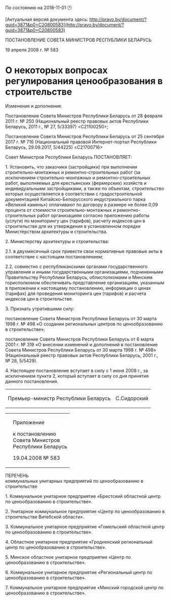 По состоянию на 2018-11-01 &#x1F550;

[Актуальная версия документа здесь: http://pravo.by/document/?guid=3871&p0=C20800583](http://pravo.by/document/?guid=3871&p0=C20800583)

<p>ПОСТАНОВЛЕНИЕ СОВЕТА МИНИСТРОВ РЕСПУБЛИКИ БЕЛАРУСЬ</p>
<p>19 апреля 2008 г. № 583</p>
<h1>О некоторых вопросах регулирования ценообразования в строительстве</h1>
<p>Изменения и дополнения:</p>
<p>Постановление Совета Министров Республики Беларусь от 28 февраля 2011 г. № 250 (Национальный реестр правовых актов Республики Беларусь, 2011 г., № 27, 5/33397) &lt;C21100250&gt;;</p>
<p>Постановление Совета Министров Республики Беларусь от 25 сентября 2017 г. № 716 (Национальный правовой Интернет-портал Республики Беларусь, 29.09.2017, 5/44225) &lt;C21700716&gt;</p>
<p></p>
<p>Совет Министров Республики Беларусь ПОСТАНОВЛЯЕТ:</p>
<p>1. Установить, что заказчики (застройщики) при выполнении строительно-монтажных и ремонтно-строительных работ (за исключением строительно-монтажных и ремонтно-строительных работ, выполняемых для крестьянских (фермерских) хозяйств и индивидуальными застройщиками, а также по объектам, строительство которых осуществляется в соответствии с градостроительной документацией Китайско-Белорусского индустриального парка «Великий камень») оплачивают по договору в размере не более 0,09 процента от стоимости строительно-монтажных и ремонтно-строительных работ организациям согласно приложению работы (услуги) по мониторингу цен (тарифов), расчету индексов цен в строительстве для их утверждения в установленном порядке Министерством архитектуры и строительства.</p>
<p>2. Министерству архитектуры и строительства:</p>
<p>2.1. в двухмесячный срок привести свои нормативные правовые акты в соответствие с настоящим постановлением;</p>
<p>2.2. совместно с республиканскими органами государственного управления и иными государственными организациями, подчиненными Правительству Республики Беларусь, облисполкомами и Минским горисполкомом обеспечивать представление организациям, указанным в приложении к настоящему постановлению, информации о ценах (тарифах) для проведения мониторинга цен (тарифов) и расчета индексов цен в строительстве.</p>
<p>3. Признать утратившими силу:</p>
<p>постановление Совета Министров Республики Беларусь от 30 марта 1998 г. № 498 «О создании региональных центров по ценообразованию в строительстве»;</p>
<p>постановление Совета Министров Республики Беларусь от 6 марта 2001 г. № 319 «О внесении изменений и дополнений в постановление Совета Министров Республики Беларусь от 30 марта 1998 г. № 498» (Национальный реестр правовых актов Республики Беларусь, 2001 г., № 28, 5/5429).</p>
<p>4. Настоящее постановление вступает в силу с 1 июня 2008 г., за исключением пункта 2, который вступает в силу со дня принятия данного постановления.</p>
<p></p>
<table><tr>
<td><p>Премьер-министр Республики Беларусь</p></td>
<td><p>С.Сидорский</p></td>
</tr></table>
<p></p>
<table><tr>
<td><p></p></td>
<td>
<p>Приложение</p>
<p>к постановлению <br>Совета Министров <br>Республики Беларусь</p>
<p>19.04.2008 № 583</p>
</td>
</tr></table>
<p>ПЕРЕЧЕНЬ<br>коммунальных унитарных предприятий по ценообразованию в строительстве</p>
<p>1. Коммунальное унитарное предприятие «Брестский областной центр по ценообразованию в строительстве».</p>
<p>2. Унитарное коммунальное предприятие «Центр по ценообразованию в строительстве Витебской области».</p>
<p>3. Коммунальное унитарное предприятие «Гомельский областной центр по ценообразованию в строительстве».</p>
<p>4. Областное унитарное предприятие «Гродненский региональный центр по ценообразованию в строительстве».</p>
<p>5. Минское областное унитарное предприятие «Центр по ценообразованию в строительстве».</p>
<p>6. Коммунальное унитарное предприятие «Региональный центр по ценообразованию в строительстве».</p>
<p>7. Коммунальное унитарное предприятие «Минский городской центр по ценообразованию в строительстве».</p>
<p></p>